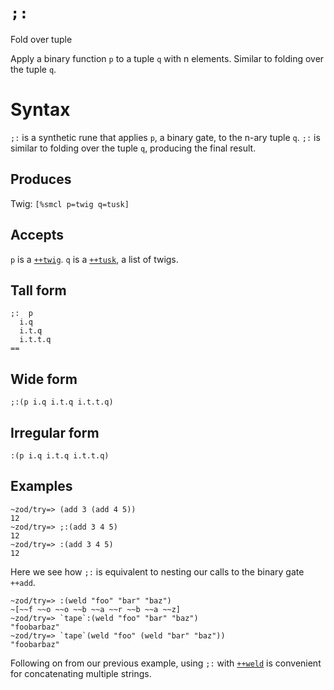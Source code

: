 `;:`
====

Fold over tuple

Apply a binary function `p` to a tuple `q` with n elements. Similar to folding over the tuple `q`.

Syntax
======

`;:` is a synthetic rune that applies `p`, a binary gate, to the n-ary
tuple `q`. `;:` is similar to folding over the tuple `q`, producing the
final result.

Produces
--------

Twig: `[%smcl p=twig q=tusk]`

Accepts
-------

`p` is a [`++twig`](). `q` is a [`++tusk`](), a list of twigs.

Tall form
---------

    ;:  p
      i.q
      i.t.q
      i.t.t.q
    ==

Wide form
---------

    ;:(p i.q i.t.q i.t.t.q)

Irregular form
--------------

    :(p i.q i.t.q i.t.t.q)

Examples
--------

    ~zod/try=> (add 3 (add 4 5))
    12
    ~zod/try=> ;:(add 3 4 5)
    12
    ~zod/try=> :(add 3 4 5)
    12

Here we see how `;:` is equivalent to nesting our calls to the binary
gate `++add`.

    ~zod/try=> :(weld "foo" "bar" "baz")
    ~[~~f ~~o ~~o ~~b ~~a ~~r ~~b ~~a ~~z]
    ~zod/try=> `tape`:(weld "foo" "bar" "baz")
    "foobarbaz"
    ~zod/try=> `tape`(weld "foo" (weld "bar" "baz"))
    "foobarbaz"

Following on from our previous example, using `;:` with [`++weld`]() is
convenient for concatenating multiple strings.
